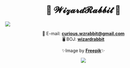<div align="center">
  <h1 style="display: inline-block">🎩 𝓦𝓲𝔃𝓪𝓻𝓭𝓡𝓪𝓫𝓫𝓲𝓽 🐇</h1>
</div>

<img src="https://github.com/wzrabbit/wzrabbit/assets/87642422/3d601f2a-26b0-4076-9525-a8e1409e9509" />

<p align="center">
📧 E-mail: <b><a href="mailto:curious.wzrabbit@gmail.com">curious.wzrabbit@gmail.com</a></b><br>
🖥️ BOJ: <b><a href="https://acmicpc.net/user/wizardrabbit">wizardrabbit</a></b>
</p>

<p align="center">
✨Image by <b><a href="https://www.freepik.com/">Freepik</a></b>✨
</p>
<p align="center">
  <a href="https://hits.seeyoufarm.com"><img src="https://hits.seeyoufarm.com/api/count/incr/badge.svg?url=https%3A%2F%2Fgithub.com%2Fwzrabbit&count_bg=%23c79b5a&title_bg=%23222222&icon=&icon_color=%23E7E7E7&title=Visitors&edge_flat=true"/></a>
</p>

